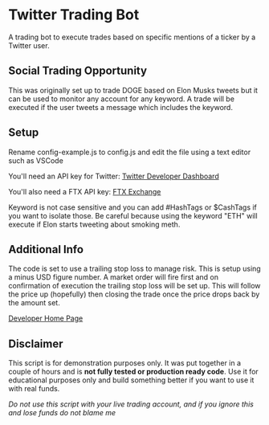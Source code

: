 # Twitter Trading Bot

A trading bot to execute trades based on specific mentions of a ticker by a Twitter user.

## Social Trading Opportunity

This was originally set up to trade DOGE based on Elon Musks tweets but it can be used to monitor any account for any keyword. A trade will be executed if the user tweets a message which includes the keyword.

## Setup

Rename config-example.js to config.js and edit the file using a text editor such as VSCode

You'll need an API key for Twitter: [Twitter Developer Dashboard](https://developer.twitter.com/)

You'll also need a FTX API key: [FTX Exchange](https://ftx.com/#a=FTXWELCOME)

Keyword is not case sensitive and you can add #HashTags or $CashTags if you want to isolate those. Be careful because using the keyword "ETH" will execute if Elon starts tweeting about smoking meth.

## Additional Info

The code is set to use a trailing stop loss to manage risk. This is setup using a minus USD figure number. A market order will fire first and on confirmation of execution the trailing stop loss will be set up. This will follow the price up (hopefully) then closing the trade once the price drops back by the amount set.

[Developer Home Page](https://jamesbachini.com)

## Disclaimer

This script is for demonstration purposes only. It was put together in a couple of hours and is **not fully tested or production ready code**. Use it for educational purposes only and build something better if you want to use it with real funds.

*Do not use this script with your live trading account, and if you ignore this and lose funds do not blame me*

